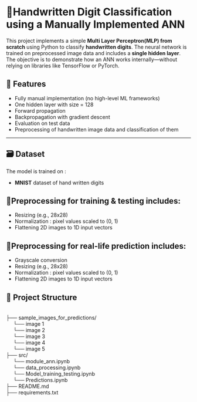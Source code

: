 # **🔹Handwritten Digit Classification using a Manually Implemented ANN**

This project implements a simple **Multi Layer Perceptron(MLP) from scratch** using Python to classify **handwritten digits**. The neural network is trained on preprocessed image data and includes a **single hidden layer**. The objective is to demonstrate how an ANN works internally—without relying on libraries like TensorFlow or PyTorch.

## 🧠 Features

- Fully manual implementation (no high-level ML frameworks)
- One hidden layer with size = 128
- Forward propagation
- Backpropagation with gradient descent
- Evaluation on test data
- Preprocessing of handwritten image data and classification of them

---
## 🗃️ Dataset

The model is trained on :

- **MNIST** dataset of hand written digits


## 🔹Preprocessing for training & testing includes:

- Resizing (e.g., 28x28)
- Normalization : pixel values scaled to (0, 1)
- Flattening 2D images to 1D input vectors

## 🔹Preprocessing for real-life prediction includes:

- Grayscale conversion
- Resizing (e.g., 28x28)
- Normalization : pixel values scaled to (0, 1)
- Flattening 2D images to 1D input vectors

## 📁 Project Structure
<br>├── sample_images_for_predictions/
<br>   &nbsp;&nbsp;&nbsp;&nbsp; └── image 1
<br>   &nbsp;&nbsp;&nbsp;&nbsp; └── image 2
<br>   &nbsp;&nbsp;&nbsp;&nbsp; └── image 3
<br>   &nbsp;&nbsp;&nbsp;&nbsp; └── image 4
<br>   &nbsp;&nbsp;&nbsp;&nbsp; └── image 5
<br>├── src/
<br>   &nbsp;&nbsp;&nbsp;&nbsp; └── module_ann.ipynb
<br>   &nbsp;&nbsp;&nbsp;&nbsp; └── data_processing.ipynb
<br>   &nbsp;&nbsp;&nbsp;&nbsp; └── Model_training_testing.ipynb
<br>   &nbsp;&nbsp;&nbsp;&nbsp; └── Predictions.ipynb
<br>├── README.md
<br>├── requirements.txt




